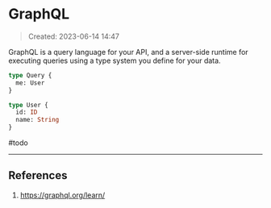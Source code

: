 # GraphQL
> Created: 2023-06-14 14:47

GraphQL is a query language for your API, and a server-side runtime for executing queries using a type system you define for your data.

```graphql
type Query {
  me: User
}

type User {
  id: ID
  name: String
}
```

#todo 

----

## References
1. https://graphql.org/learn/